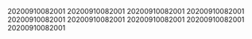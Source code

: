 20200910082001
20200910082001
20200910082001
20200910082001
20200910082001
20200910082001
20200910082001
20200910082001
20200910082001

